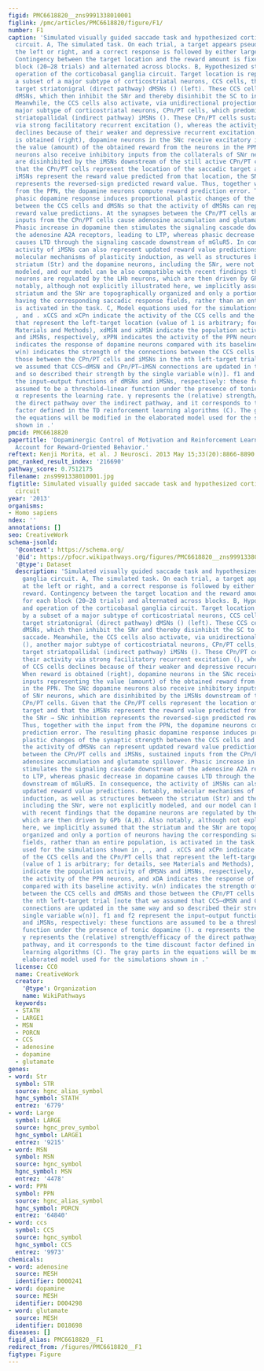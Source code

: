 ```yaml
---
figid: PMC6618820__zns9991338010001
figlink: /pmc/articles/PMC6618820/figure/F1/
number: F1
caption: 'Simulated visually guided saccade task and hypothesized corticobasal ganglia
  circuit. A, The simulated task. On each trial, a target appears pseudorandomly at
  the left or right, and a correct response is followed by either large or small reward.
  Contingency between the target location and the reward amount is fixed for each
  block (20–28 trials) and alternated across blocks. B, Hypothesized structure and
  operation of the corticobasal ganglia circuit. Target location is represented by
  a subset of a major subtype of corticostriatal neurons, CCS cells, that predominantly
  target striatonigral (direct pathway) dMSNs () (left). These CCS cells activate
  dMSNs, which then inhibit the SNr and thereby disinhibit the SC to initiate a saccade.
  Meanwhile, the CCS cells also activate, via unidirectional projections (), another
  major subtype of corticostriatal neurons, CPn/PT cells, which predominantly target
  striatopallidal (indirect pathway) iMSNs (). These CPn/PT cells sustain their activity
  via strong facilitatory recurrent excitation (), whereas the activity of CCS cells
  declines because of their weaker and depressive recurrent excitation. When reward
  is obtained (right), dopamine neurons in the SNc receive excitatory inputs representing
  the value (amount) of the obtained reward from the neurons in the PPN. The SNc dopamine
  neurons also receive inhibitory inputs from the collaterals of SNr neurons, which
  are disinhibited by the iMSNs downstream of the still active CPn/PT cells. Given
  that the CPn/PT cells represent the location of the saccadic target and that the
  iMSNs represent the reward value predicted from that location, the SNr → SNc inhibition
  represents the reversed-sign predicted reward value. Thus, together with the input
  from the PPN, the dopamine neurons compute reward prediction error. The resulting
  phasic dopamine response induces proportional plastic changes of the synaptic strength
  between the CCS cells and dMSNs so that the activity of dMSNs can represent updated
  reward value predictions. At the synapses between the CPn/PT cells and iMSNs, sustained
  inputs from the CPn/PT cells cause adenosine accumulation and glutamate spillover.
  Phasic increase in dopamine then stimulates the signaling cascade downstream of
  the adenosine A2A receptors, leading to LTP, whereas phasic decrease in dopamine
  causes LTD through the signaling cascade downstream of mGluR5. In consequence, the
  activity of iMSNs can also represent updated reward value predictions. Notably,
  molecular mechanisms of plasticity induction, as well as structures between the
  striatum (Str) and the dopamine neurons, including the SNr, were not explicitly
  modeled, and our model can be also compatible with recent findings that the dopamine
  neurons are regulated by the LHb neurons, which are then driven by GPb (A,B). Also
  notably, although not explicitly illustrated here, we implicitly assumed that the
  striatum and the SNr are topographically organized and only a portion of neurons
  having the corresponding saccadic response fields, rather than an entire population,
  is activated in the task. C, Model equations used for the simulations shown in ,
  , and . xCCS and xCPn indicate the activity of the CCS cells and the CPn/PT cells
  that represent the left-target location (value of 1 is arbitrary; for details, see
  Materials and Methods), xdMSN and xiMSN indicate the population activity of dMSNs
  and iMSNs, respectively, xPPN indicates the activity of the PPN neurons, and xDA
  indicates the response of dopamine neurons compared with its baseline activity.
  w(n) indicates the strength of the connections between the CCS cells and dMSNs and
  those between the CPn/PT cells and iMSNs in the nth left-target trial [note that
  we assumed that CCS–dMSN and CPn/PT–iMSN connections are updated in the same way
  and so described their strength by the single variable w(n)]. f1 and f2 represent
  the input–output functions of dMSNs and iMSNs, respectively: these functions are
  assumed to be a threshold–linear function under the presence of tonic dopamine ().
  α represents the learning rate. γ represents the (relative) strength/efficacy of
  the direct pathway over the indirect pathway, and it corresponds to the time discount
  factor defined in the TD reinforcement learning algorithms (C). The gray parts in
  the equations will be modified in the elaborated model used for the simulations
  shown in .'
pmcid: PMC6618820
papertitle: 'Dopaminergic Control of Motivation and Reinforcement Learning: A Closed-Circuit
  Account for Reward-Oriented Behavior.'
reftext: Kenji Morita, et al. J Neurosci. 2013 May 15;33(20):8866-8890.
pmc_ranked_result_index: '216690'
pathway_score: 0.7512175
filename: zns9991338010001.jpg
figtitle: Simulated visually guided saccade task and hypothesized corticobasal ganglia
  circuit
year: '2013'
organisms:
- Homo sapiens
ndex: ''
annotations: []
seo: CreativeWork
schema-jsonld:
  '@context': https://schema.org/
  '@id': https://pfocr.wikipathways.org/figures/PMC6618820__zns9991338010001.html
  '@type': Dataset
  description: 'Simulated visually guided saccade task and hypothesized corticobasal
    ganglia circuit. A, The simulated task. On each trial, a target appears pseudorandomly
    at the left or right, and a correct response is followed by either large or small
    reward. Contingency between the target location and the reward amount is fixed
    for each block (20–28 trials) and alternated across blocks. B, Hypothesized structure
    and operation of the corticobasal ganglia circuit. Target location is represented
    by a subset of a major subtype of corticostriatal neurons, CCS cells, that predominantly
    target striatonigral (direct pathway) dMSNs () (left). These CCS cells activate
    dMSNs, which then inhibit the SNr and thereby disinhibit the SC to initiate a
    saccade. Meanwhile, the CCS cells also activate, via unidirectional projections
    (), another major subtype of corticostriatal neurons, CPn/PT cells, which predominantly
    target striatopallidal (indirect pathway) iMSNs (). These CPn/PT cells sustain
    their activity via strong facilitatory recurrent excitation (), whereas the activity
    of CCS cells declines because of their weaker and depressive recurrent excitation.
    When reward is obtained (right), dopamine neurons in the SNc receive excitatory
    inputs representing the value (amount) of the obtained reward from the neurons
    in the PPN. The SNc dopamine neurons also receive inhibitory inputs from the collaterals
    of SNr neurons, which are disinhibited by the iMSNs downstream of the still active
    CPn/PT cells. Given that the CPn/PT cells represent the location of the saccadic
    target and that the iMSNs represent the reward value predicted from that location,
    the SNr → SNc inhibition represents the reversed-sign predicted reward value.
    Thus, together with the input from the PPN, the dopamine neurons compute reward
    prediction error. The resulting phasic dopamine response induces proportional
    plastic changes of the synaptic strength between the CCS cells and dMSNs so that
    the activity of dMSNs can represent updated reward value predictions. At the synapses
    between the CPn/PT cells and iMSNs, sustained inputs from the CPn/PT cells cause
    adenosine accumulation and glutamate spillover. Phasic increase in dopamine then
    stimulates the signaling cascade downstream of the adenosine A2A receptors, leading
    to LTP, whereas phasic decrease in dopamine causes LTD through the signaling cascade
    downstream of mGluR5. In consequence, the activity of iMSNs can also represent
    updated reward value predictions. Notably, molecular mechanisms of plasticity
    induction, as well as structures between the striatum (Str) and the dopamine neurons,
    including the SNr, were not explicitly modeled, and our model can be also compatible
    with recent findings that the dopamine neurons are regulated by the LHb neurons,
    which are then driven by GPb (A,B). Also notably, although not explicitly illustrated
    here, we implicitly assumed that the striatum and the SNr are topographically
    organized and only a portion of neurons having the corresponding saccadic response
    fields, rather than an entire population, is activated in the task. C, Model equations
    used for the simulations shown in , , and . xCCS and xCPn indicate the activity
    of the CCS cells and the CPn/PT cells that represent the left-target location
    (value of 1 is arbitrary; for details, see Materials and Methods), xdMSN and xiMSN
    indicate the population activity of dMSNs and iMSNs, respectively, xPPN indicates
    the activity of the PPN neurons, and xDA indicates the response of dopamine neurons
    compared with its baseline activity. w(n) indicates the strength of the connections
    between the CCS cells and dMSNs and those between the CPn/PT cells and iMSNs in
    the nth left-target trial [note that we assumed that CCS–dMSN and CPn/PT–iMSN
    connections are updated in the same way and so described their strength by the
    single variable w(n)]. f1 and f2 represent the input–output functions of dMSNs
    and iMSNs, respectively: these functions are assumed to be a threshold–linear
    function under the presence of tonic dopamine (). α represents the learning rate.
    γ represents the (relative) strength/efficacy of the direct pathway over the indirect
    pathway, and it corresponds to the time discount factor defined in the TD reinforcement
    learning algorithms (C). The gray parts in the equations will be modified in the
    elaborated model used for the simulations shown in .'
  license: CC0
  name: CreativeWork
  creator:
    '@type': Organization
    name: WikiPathways
  keywords:
  - STATH
  - LARGE1
  - MSN
  - PORCN
  - CCS
  - adenosine
  - dopamine
  - glutamate
genes:
- word: Str
  symbol: STR
  source: hgnc_alias_symbol
  hgnc_symbol: STATH
  entrez: '6779'
- word: Large
  symbol: LARGE
  source: hgnc_prev_symbol
  hgnc_symbol: LARGE1
  entrez: '9215'
- word: MSN
  symbol: MSN
  source: hgnc_symbol
  hgnc_symbol: MSN
  entrez: '4478'
- word: PPN
  symbol: PPN
  source: hgnc_alias_symbol
  hgnc_symbol: PORCN
  entrez: '64840'
- word: ccs
  symbol: CCS
  source: hgnc_symbol
  hgnc_symbol: CCS
  entrez: '9973'
chemicals:
- word: adenosine
  source: MESH
  identifier: D000241
- word: dopamine
  source: MESH
  identifier: D004298
- word: glutamate
  source: MESH
  identifier: D018698
diseases: []
figid_alias: PMC6618820__F1
redirect_from: /figures/PMC6618820__F1
figtype: Figure
---
```

